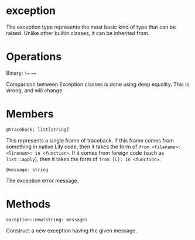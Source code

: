exception
=========

The exception type represents the most basic kind of type that can be raised. Unlike other builtin classes, it can be inherited from.

# Operations

Binary: `!=` `==`

Comparison between Exception classes is done using deep equality. This is wrong, and will change.

# Members

`@traceback: list[string]`

This represents a single frame of traceback. If this frame comes from something in native Lily code, then it takes the form of `from <filename>:<linenum>: in <function>`. If it comes from foreign code (such as `list::apply`), then it takes the form of `from [C]: in <function>`.


`@message: string`

The exception error message.

# Methods

`exception::new(string: message)`

Construct a new exception having the given message.
